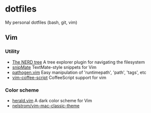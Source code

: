 dotfiles
========

My personal dotfiles (bash, git, vim)

Vim
---

### Utility

* [The NERD tree](http://www.vim.org/scripts/script.php?script_id=1658) A tree explorer plugin for navigating the filesystem
* [snipMate](http://www.vim.org/scripts/script.php?script_id=2540) TextMate-style snippets for Vim
* [pathogen.vim](http://www.vim.org/scripts/script.php?script_id=2332) Easy manipulation of 'runtimepath', 'path', 'tags', etc
* [vim-coffee-script](http://www.vim.org/scripts/script.php?script_id=3590) CoffeeScript support for vim

### Color scheme

* [herald.vim](http://www.vim.org/scripts/script.php?script_id=2684) A dark color scheme for Vim
* [nelstrom/vim-mac-classic-theme](https://github.com/nelstrom/vim-mac-classic-theme)
